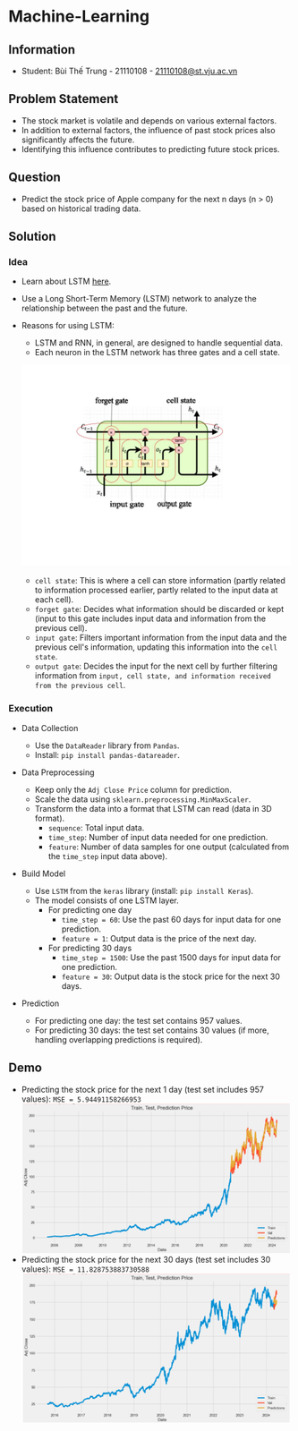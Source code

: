 # Machine-Learning

## Information
- Student: Bùi Thế Trung - 21110108 - 21110108@st.vju.ac.vn

## Problem Statement

- The stock market is volatile and depends on various external factors.
- In addition to external factors, the influence of past stock prices also significantly affects the future.
- Identifying this influence contributes to predicting future stock prices.

## Question

- Predict the stock price of Apple company for the next n days (n > 0) based on historical trading data.

## Solution

### Idea
- Learn about LSTM [here](https://dominhhai.github.io/vi/2017/10/what-is-lstm/).
- Use a Long Short-Term Memory (LSTM) network to analyze the relationship between the past and the future.
- Reasons for using LSTM:
  - LSTM and RNN, in general, are designed to handle sequential data.
  - Each neuron in the LSTM network has three gates and a cell state.
  
  ![LSTM Network Illustration](./img/LSTM.jpg)
    - `cell state`: This is where a cell can store information (partly related to information processed earlier, partly related to the input data at each cell).
    - `forget gate`: Decides what information should be discarded or kept (input to this gate includes input data and information from the previous cell).
    - `input gate`: Filters important information from the input data and the previous cell's information, updating this information into the `cell state`.
    - `output gate`: Decides the input for the next cell by further filtering information from `input, cell state, and information received from the previous cell`.

### Execution

- Data Collection
  - Use the `DataReader` library from `Pandas`.
  - Install: `pip install pandas-datareader`.

- Data Preprocessing
  - Keep only the `Adj Close Price` column for prediction.
  - Scale the data using `sklearn.preprocessing.MinMaxScaler`.
  - Transform the data into a format that LSTM can read (data in 3D format).
    - `sequence`: Total input data.
    - `time_step`: Number of input data needed for one prediction.
    - `feature`: Number of data samples for one output (calculated from the `time_step` input data above).

- Build Model
  - Use `LSTM` from the `keras` library (install: `pip install Keras`).
  - The model consists of one LSTM layer.
    - For predicting one day
      - `time_step = 60`: Use the past 60 days for input data for one prediction.
      - `feature = 1`: Output data is the price of the next day.
    - For predicting 30 days
      - `time_step = 1500`: Use the past 1500 days for input data for one prediction.
      - `feature = 30`: Output data is the stock price for the next 30 days.

- Prediction
  - For predicting one day: the test set contains 957 values.
  - For predicting 30 days: the test set contains 30 values (if more, handling overlapping predictions is required).

## Demo
  - Predicting the stock price for the next 1 day (test set includes 957 values): `MSE = 5.94491158266953`
  ![Predicting Stock Price for the Next 1 Day](./img/Predict1d.png)
  - Predicting the stock price for the next 30 days (test set includes 30 values): `MSE = 11.828753883730588`
  ![Predicting Stock Price for the Next 30 Days](./img/Predict30d.png)
